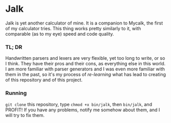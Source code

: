 # Jalk

Jalk is yet another calculator of mine. It is a companion to Mycalk, the first of my calculator tries. This thing works pretty similarly to it, with comparable (as to my eye) speed and code quality.

### TL; DR

Handwritten parsers and lexers are very flexible, yet too long to write, or so I think. They have their pros and their cons, as everything else in this world. I am more familiar with parser generators and I was even more familiar with them in the past, so it's my process of *re-learning* what has lead to creating of this repository and of this project. 

### Running

`git clone` this repository, type `chmod +x bin/jalk`, then `bin/jalk`, and PROFIT! If you have any problems, notify me somehow about them, and I will try to fix them.
